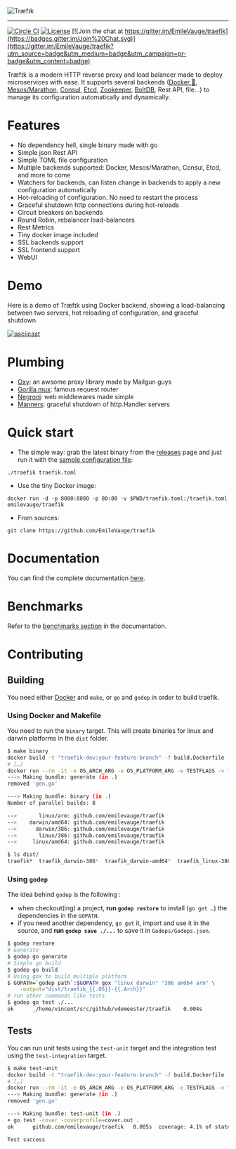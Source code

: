 ![Træfɪk](http://traefik.github.io/traefik.logo.svg  "Træfɪk")
___

[![Circle CI](https://img.shields.io/circleci/project/EmileVauge/traefik.svg)](https://circleci.com/gh/EmileVauge/traefik)
[![License](https://img.shields.io/badge/license-MIT-blue.svg)](https://github.com/EmileVauge/traefik/blob/master/LICENSE.md)
[![Join the chat at https://gitter.im/EmileVauge/traefik](https://badges.gitter.im/Join%20Chat.svg)](https://gitter.im/EmileVauge/traefik?utm_source=badge&utm_medium=badge&utm_campaign=pr-badge&utm_content=badge)


Træfɪk is a modern HTTP reverse proxy and load balancer made to deploy microservices with ease.
It supports several backends ([Docker :whale:](https://www.docker.com/), [Mesos/Marathon](https://mesosphere.github.io/marathon/), [Consul](https://consul.io/), [Etcd](https://coreos.com/etcd/), [Zookeeper](https://zookeeper.apache.org), [BoltDB](https://github.com/boltdb/bolt), Rest API, file...) to manage its configuration automatically and dynamically.


# Features

* No dependency hell, single binary made with go
* Simple json Rest API
* Simple TOML file configuration
* Multiple backends supported: Docker, Mesos/Marathon, Consul, Etcd, and more to come
* Watchers for backends, can listen change in backends to apply a new configuration automatically
* Hot-reloading of configuration. No need to restart the process
* Graceful shutdown http connections during hot-reloads
* Circuit breakers on backends
* Round Robin, rebalancer load-balancers
* Rest Metrics
* Tiny docker image included
* SSL backends support
* SSL frontend support
* WebUI

# Demo

Here is a demo of Træfɪk using Docker backend, showing a load-balancing between two servers, hot reloading of configuration, and graceful shutdown.

[![asciicast](https://asciinema.org/a/4tcyde7riou5vxulo6my3mtko.png)](https://asciinema.org/a/4tcyde7riou5vxulo6my3mtko)

# Plumbing

* [Oxy](https://github.com/mailgun/oxy/): an awsome proxy library made by Mailgun guys
* [Gorilla mux](https://github.com/gorilla/mux): famous request router
* [Negroni](https://github.com/codegangsta/negroni): web middlewares made simple
* [Manners](https://github.com/mailgun/manners): graceful shutdown of http.Handler servers

# Quick start

* The simple way: grab the latest binary from the [releases](https://github.com/emilevauge/traefik/releases) page and just run it with the [sample configuration file](https://raw.githubusercontent.com/EmileVauge/traefik/master/traefik.sample.toml):

```
./traefik traefik.toml
```

* Use the tiny Docker image:

```
docker run -d -p 8080:8080 -p 80:80 -v $PWD/traefik.toml:/traefik.toml emilevauge/traefik
```

* From sources:

```
git clone https://github.com/EmileVauge/traefik
```

# Documentation

You can find the complete documentation [here](docs/index.md).

# Benchmarks

Refer to the [benchmarks section](docs/index.md#benchmarks) in the documentation.

# Contributing

## Building

You need either [Docker](https://github.com/docker/docker) and
``make``, or `go` and `godep` in order to build traefik.

### Using Docker and Makefile

You need to run the ``binary`` target. This will create binaries for
linux and darwin platforms in the `dist` folder.

```bash
$ make binary
docker build -t "traefik-dev:your-feature-branch" -f build.Dockerfile .
# […]
docker run --rm -it -e OS_ARCH_ARG -e OS_PLATFORM_ARG -e TESTFLAGS -v "/home/vincent/src/github/vdemeester/traefik/dist:/go/src/github.com/emilevauge/traefik/dist" "traefik-dev:your-feature-branch" ./script/make.sh generate binary
---> Making bundle: generate (in .)
removed 'gen.go'

---> Making bundle: binary (in .)
Number of parallel builds: 8

-->       linux/arm: github.com/emilevauge/traefik
-->    darwin/amd64: github.com/emilevauge/traefik
-->      darwin/386: github.com/emilevauge/traefik
-->       linux/386: github.com/emilevauge/traefik
-->     linux/amd64: github.com/emilevauge/traefik

$ ls dist/
traefik*  traefik_darwin-386*  traefik_darwin-amd64*  traefik_linux-386*  traefik_linux-amd64*  traefik_linux-arm*
```

### Using `godep`

The idea behind `godep` is the following :

- when checkout(ing) a project, **run `godep restore`** to install
  (`go get …`) the dependencies in the `GOPATH`.
- if you need another dependency, `go get` it, import and use it in
  the source, and **run `godep save ./...`** to save it in
  `Godeps/Godeps.json`.

```bash
$ godep restore
# Generate
$ godep go generate
# Simple go build
$ godep go build
# Using gox to build multiple platform
$ GOPATH=`godep path`:$GOPATH gox "linux darwin" "386 amd64 arm" \
    -output="dist/traefik_{{.OS}}-{{.Arch}}"
# run other commands like tests
$ godep go test ./...
ok      _/home/vincent/src/github/vdemeester/traefik    0.004s
```

## Tests

You can run unit tests using the `test-unit` target and the
integration test using the `test-integration` target.

```bash
$ make test-unit
docker build -t "traefik-dev:your-feature-branch" -f build.Dockerfile .
# […]
docker run --rm -it -e OS_ARCH_ARG -e OS_PLATFORM_ARG -e TESTFLAGS -v "/home/vincent/src/github/vdemeester/traefik/dist:/go/src/github.com/emilevauge/traefik/dist" "traefik-dev:your-feature-branch" ./script/make.sh generate test-unit
---> Making bundle: generate (in .)
removed 'gen.go'

---> Making bundle: test-unit (in .)
+ go test -cover -coverprofile=cover.out .
ok      github.com/emilevauge/traefik   0.005s  coverage: 4.1% of statements

Test success
```
